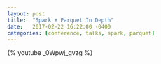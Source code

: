 ```yaml
---
layout: post
title:  "Spark + Parquet In Depth"
date:   2017-02-22 16:22:00 -0400
categories: [conference, talks, spark, parquet]
---
```


{% youtube _0Wpwj_gvzg %}
